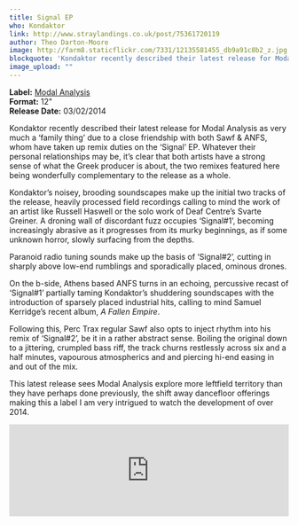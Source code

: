 ```yaml
---
title: Signal EP
who: Kondaktor
link: http://www.straylandings.co.uk/post/75361720119
author: Theo Darton-Moore
image: http://farm8.staticflickr.com/7331/12135581455_db9a91c8b2_z.jpg
blockquote: 'Kondaktor recently described their latest release for Modal Analysis as very much a ‘family thing’ due to a close friendship with both Sawf & ANFS, whom have taken up remix duties on the ‘Signal’ EP. Whatever their personal relationships may be, it’s clear that both artists have a strong sense of what the Greek producer is about, the two remixes featured here being wonderfully complementary to the release as a whole.'
image_upload: ""
---
```

**Label:** [Modal Analysis](https://soundcloud.com/modal-analysis)
<br>**Format:** 12"
<br>**Release Date:** 03/02/2014

Kondaktor recently described their latest release for Modal Analysis as very much a ‘family thing’ due to a close friendship with both Sawf & ANFS, whom have taken up remix duties on the ‘Signal’ EP. Whatever their personal relationships may be, it’s clear that both artists have a strong sense of what the Greek producer is about, the two remixes featured here being wonderfully complementary to the release as a whole.

Kondaktor’s noisey, brooding soundscapes make up the initial two tracks of the release, heavily processed field recordings calling to mind the work of an artist like Russell Haswell or the solo work of Deaf Centre’s Svarte Greiner. A droning wall of discordant fuzz occupies ‘Signal#1’, becoming increasingly abrasive as it progresses from its murky beginnings, as if some unknown horror, slowly surfacing from the depths.

Paranoid radio tuning sounds make up the basis of ‘Signal#2’, cutting in sharply above low-end rumblings and sporadically placed, ominous drones.

On the b-side, Athens based ANFS turns in an echoing, percussive recast of ‘Signal#1’ partially taming Kondaktor’s shuddering soundscapes with the introduction of sparsely placed industrial hits, calling to mind Samuel Kerridge’s recent album, _A Fallen Empire_.

Following this, Perc Trax regular Sawf also opts to inject rhythm into his remix of ‘Signal#2’, be it in a rather abstract sense. Boiling the original down to a jittering, crumpled bass riff, the track churns restlessly across six and a half minutes, vapourous atmospherics and and piercing hi-end easing in and out of the mix.

This latest release sees Modal Analysis explore more leftfield territory than they have perhaps done previously, the shift away dancefloor offerings making this a label I am very intrigued to watch the development of over 2014.

<iframe frameborder="no" height="166" scrolling="no" src="https://w.soundcloud.com/player/?url=https%3A//api.soundcloud.com/tracks/129622090&amp;color=ff5500&amp;auto_play=false&amp;show_artwork=true" width="100%"></iframe>